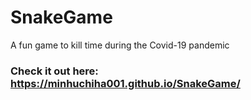 # SnakeGame
A fun game to kill time during the Covid-19 pandemic
### Check it out here: https://minhuchiha001.github.io/SnakeGame/
